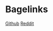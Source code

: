 # Bagelinks
[Github](https://github.com/averagebagelenjoyer/)
[Reddit](https://www.reddit.com/user/BagelDev/)
